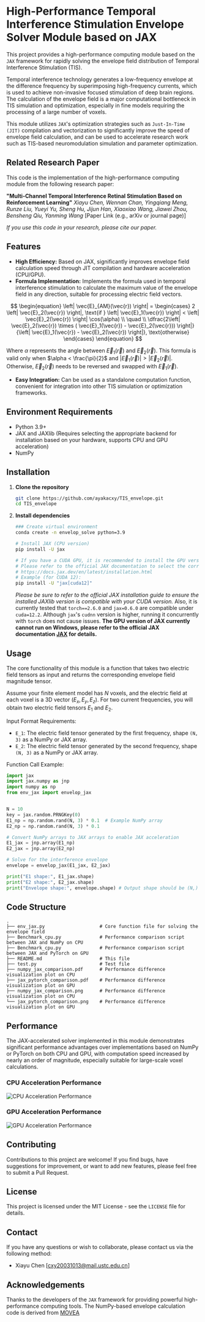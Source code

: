 # High-Performance Temporal Interference Stimulation Envelope Solver Module based on JAX

This project provides a high-performance computing module based on the `JAX` framework for rapidly solving the envelope field distribution of Temporal Interference Stimulation (TIS).

Temporal interference technology generates a low-frequency envelope at the difference frequency by superimposing high-frequency currents, which is used to achieve non-invasive focused stimulation of deep brain regions. The calculation of the envelope field is a major computational bottleneck in TIS simulation and optimization, especially in fine models requiring the processing of a large number of voxels.

This module utilizes `JAX`'s optimization strategies such as `Just-In-Time (JIT)` compilation and vectorization to significantly improve the speed of envelope field calculation, and can be used to accelerate research work such as TIS-based neuromodulation simulation and parameter optimization.

## Related Research Paper

This code is the implementation of the high-performance computing module from the following research paper:

**"Multi-Channel Temporal Interference Retinal Stimulation Based on Reinforcement Learning"**
*Xiayu Chen, Wennan Chan, Yingqiang Meng, Runze Liu, Yueyi Yu, Sheng Hu, Jijun Han, Xiaoxiao Wang, Jiawei Zhou, Bensheng Qiu, Yanming Wang*
[Paper Link (e.g., arXiv or journal page)]

*If you use this code in your research, please cite our paper.*

## Features

*   **High Efficiency:** Based on JAX, significantly improves envelope field calculation speed through JIT compilation and hardware acceleration (CPU/GPU).
*   **Formula Implementation:** Implements the formula used in temporal interference stimulation to calculate the maximum value of the envelope field in any direction, suitable for processing electric field vectors.

$$
\begin{equation}
	\left| \vec{E}_{AM}(\vec{r}) \right| =
	\begin{cases}
		2 \left| \vec{E}_2(\vec{r}) \right|, \text{if } \left| \vec{E}_1(\vec{r}) \right| < \left| \vec{E}_2(\vec{r}) \right| \cos(\alpha) \\
		\quad                                                                                                                              \\
		\dfrac{2\left| \vec{E}_2(\vec{r}) \times ( \vec{E}_1(\vec{r}) - \vec{E}_2(\vec{r})) \right|}{\left| \vec{E}_1(\vec{r}) - \vec{E}_2(\vec{r}) \right|}, \text{otherwise}
	\end{cases}
\end{equation}
$$

Where $\alpha$ represents the angle between $\vec{E}_1(\vec{r})$ and $\vec{E}_2(\vec{r})$. This formula is valid only when $\alpha < \frac{\pi}{2}$ and $|\vec{E}_1(\vec{r})| > |\vec{E}_2(\vec{r})|$. Otherwise, $\vec{E}_2(\vec{r})$ needs to be reversed and swapped with $\vec{E}_1(\vec{r})$.
*   **Easy Integration:** Can be used as a standalone computation function, convenient for integration into other TIS simulation or optimization frameworks.

## Environment Requirements

*   Python 3.9+
*   JAX and JAXlib (Requires selecting the appropriate backend for installation based on your hardware, supports CPU and GPU acceleration)
*   NumPy

## Installation

1.  **Clone the repository**
    ```bash
    git clone https://github.com/ayakacxy/TIS_envelope.git
    cd TIS_envelope
    ```

2.  **Install dependencies**
    ```bash
    ### Create virtual environment
    conda create -n envelop_solve python=3.9

    # Install JAX (CPU version)
    pip install -U jax

    # If you have a CUDA GPU, it is recommended to install the GPU version for optimal performance
    # Please refer to the official JAX documentation to select the corresponding jaxlib version for your CUDA version
    # https://docs.jax.dev/en/latest/installation.html
    # Example (for CUDA 12):
    pip install -U "jax[cuda12]"
    ```
    *Please be sure to refer to the official JAX installation guide to ensure the installed JAXlib version is compatible with your CUDA version.*
    Also, it is currently tested that `torch==2.6.0` and `jax=0.6.0` are compatible under `cuda=12.2`. Although `jax`'s `cudnn` version is higher, running it concurrently with `torch` does not cause issues. **The GPU version of JAX currently cannot run on Windows, please refer to the official JAX documentation [JAX](https://docs.jax.dev/en/latest/) for details.**

## Usage

The core functionality of this module is a function that takes two electric field tensors as input and returns the corresponding envelope field magnitude tensor.

Assume your finite element model has $N$ voxels, and the electric field at each voxel is a 3D vector $(E_x, E_y, E_z)$. For two current frequencies, you will obtain two electric field tensors $E_1$ and $E_2$.

Input Format Requirements:
*   `E_1`: The electric field tensor generated by the first frequency, shape `(N, 3)` as a NumPy or JAX array.
*   `E_2`: The electric field tensor generated by the second frequency, shape `(N, 3)` as a NumPy or JAX array.

Function Call Example:
```python
import jax
import jax.numpy as jnp
import numpy as np
from env_jax import envelop_jax


N = 10
key = jax.random.PRNGKey(0)
E1_np = np.random.rand(N, 3) * 0.1  # Example NumPy array
E2_np = np.random.rand(N, 3) * 0.1

# Convert NumPy arrays to JAX arrays to enable JAX acceleration
E1_jax = jnp.array(E1_np)
E2_jax = jnp.array(E2_np)

# Solve for the interference envelope
envelope = envelop_jax(E1_jax, E2_jax)

print("E1 shape:", E1_jax.shape)
print("E2 shape:", E2_jax.shape)
print("Envelope shape:", envelope.shape) # Output shape should be (N,)
```

## Code Structure

```
.
├── env_jax.py                    # Core function file for solving the envelope field
├── Benchmark_cpu.py              # Performance comparison script between JAX and NumPy on CPU
├── Benchmark_cpu.py              # Performance comparison script between JAX and PyTorch on GPU
├── README.md                     # This file
├── test.py                       # Test file
├── numpy_jax_comparison.pdf      # Performance difference visualization plot on CPU
├── jax_pytorch_comparison.pdf    # Performance difference visualization plot on GPU
├── numpy_jax_comparison.png      # Performance difference visualization plot on CPU
└── jax_pytorch_comparison.png    # Performance difference visualization plot on GPU
```


## Performance 
The JAX-accelerated solver implemented in this module demonstrates significant performance advantages over implementations based on NumPy or PyTorch on both CPU and GPU, with computation speed increased by nearly an order of magnitude, especially suitable for large-scale voxel calculations.
### CPU Acceleration Performance

![CPU Acceleration Performance](numpy_jax_comparison.png "CPU Acceleration Performance")

### GPU Acceleration Performance

![GPU Acceleration Performance](jax_pytorch_comparison.png "GPU Acceleration Performance")

## Contributing 

Contributions to this project are welcome! If you find bugs, have suggestions for improvement, or want to add new features, please feel free to submit a Pull Request.

## License 

This project is licensed under the MIT License - see the `LICENSE` file for details.

## Contact 

If you have any questions or wish to collaborate, please contact us via the following method:

*   Xiayu Chen [cxy20031013@mail.ustc.edu.cn]

## Acknowledgements 

Thanks to the developers of the `JAX` framework for providing powerful high-performance computing tools. The NumPy-based envelope calculation code is derived from [MOVEA](https://github.com/ncclabsustech/MOVEA)